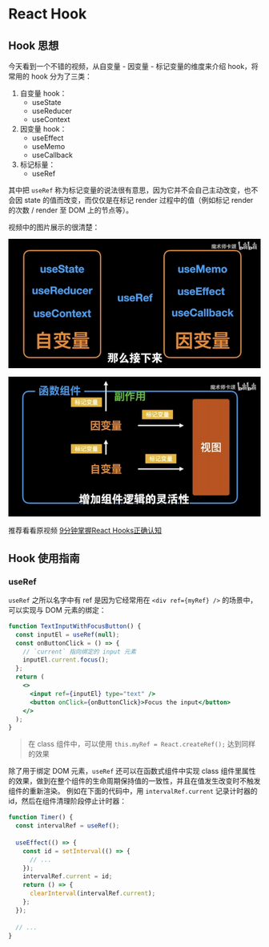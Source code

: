 # React Hook

## Hook 思想

今天看到一个不错的视频，从自变量 - 因变量 - 标记变量的维度来介绍 hook，将常用的 hook 分为了三类：

1. 自变量 hook：
    - useState
    - useReducer
    - useContext
2. 因变量 hook：
    - useEffect
    - useMemo
    - useCallback
3. 标记标量：
    - useRef

其中把 `useRef` 称为标记变量的说法很有意思，因为它并不会自己主动改变，也不会因 state 的值而改变，而仅仅是在标记 render 过程中的值（例如标记 render 的次数 / render 至 DOM 上的节点等）。

视频中的图片展示的很清楚：

![自变量 - 因变量 - 标记变量关系](./public/hook-classify.jpg)

![自变量 - 因变量 - 标记变量分类](./public/hook-connection.jpg)

推荐看看原视频 [9分钟掌握React Hooks正确认知](https://www.bilibili.com/video/BV1JU4y1E73v)

## Hook 使用指南

### useRef

`useRef` 之所以名字中有 ref 是因为它经常用在 `<div ref={myRef} />` 的场景中，可以实现与 DOM 元素的绑定：

``` jsx
function TextInputWithFocusButton() {
  const inputEl = useRef(null);
  const onButtonClick = () => {
    // `current` 指向绑定的 input 元素
    inputEl.current.focus();
  };
  return (
    <>
      <input ref={inputEl} type="text" />
      <button onClick={onButtonClick}>Focus the input</button>
    </>
  );
}
```

> 在 class 组件中，可以使用 `this.myRef = React.createRef();` 达到同样的效果

除了用于绑定 DOM 元素，`useRef` 还可以在函数式组件中实现 class 组件里属性的效果，做到在整个组件的生命周期保持值的一致性，并且在值发生改变时不触发组件的重新渲染。 例如在下面的代码中，用 `intervalRef.current` 记录计时器的 id，然后在组件清理阶段停止计时器：

``` js
function Timer() {
  const intervalRef = useRef();

  useEffect(() => {
    const id = setInterval(() => {
      // ...
    });
    intervalRef.current = id;
    return () => {
      clearInterval(intervalRef.current);
    };
  });

  // ...
}
```

<Vssue title="React Hook" />